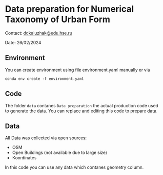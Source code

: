 # Data preparation for Numerical Taxonomy of Urban Form

Contact: ddkaluzhak@edu.hse.ru

Date: 26/02/2024

## Environment

You can create environment using file environment.yaml manually or via

```conda env create -f environment.yaml```

## Code

The folder `data` contanes `Data_preparation` the actual production code used to 
generate the data. You can replace and editing this code to prepare data.

## Data

All Data was collected via open sources:

 - OSM
 - Open Buildings (not available due to large size)
 - Koordinates

In this code you can use any data which contanes geometry column. 
